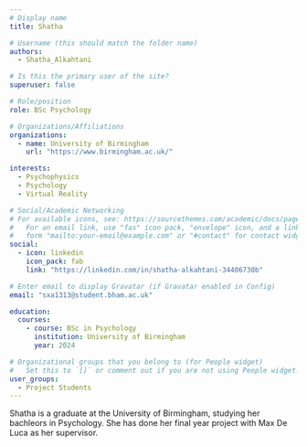 ```yaml
---
# Display name
title: Shatha

# Username (this should match the folder name)
authors:
  - Shatha_Alkahtani

# Is this the primary user of the site?
superuser: false

# Role/position
role: BSc Psychology

# Organizations/Affiliations
organizations:
  - name: University of Birmingham
    url: "https://www.birmingham.ac.uk/"

interests:
  - Psychophysics
  - Psychology
  - Virtual Reality

# Social/Academic Networking
# For available icons, see: https://sourcethemes.com/academic/docs/page-builder/#icons
#   For an email link, use "fas" icon pack, "envelope" icon, and a link in the
#   form "mailto:your-email@example.com" or "#contact" for contact widget.
social:
  - icon: linkedin
    icon_pack: fab
    link: "https://linkedin.com/in/shatha-alkahtani-34406730b"

# Enter email to display Gravatar (if Gravatar enabled in Config)
email: "sxa1313@student.bham.ac.uk"

education:
  courses:
    - course: BSc in Psychology
      institution: University of Birmingham
      year: 2024

# Organizational groups that you belong to (for People widget)
#   Set this to `[]` or comment out if you are not using People widget.
user_groups:
  - Project Students
---
```


Shatha is a graduate at the University of Birmingham, studying her bachleors in Psychology. She has done her final year project with Max De Luca as her supervisor.
